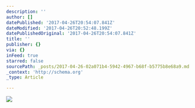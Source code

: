 ```yaml
---
description: ''
author: []
datePublished: '2017-04-26T20:54:07.841Z'
dateModified: '2017-04-26T20:52:48.199Z'
datePublishedOriginal: '2017-04-26T20:54:07.841Z'
title: ''
publisher: {}
via: {}
inFeed: true
starred: false
sourcePath: _posts/2017-04-26-02a071b4-5942-4967-b68f-b5775b8e68a9.md
_context: 'http://schema.org'
_type: Article

---
```

![](https://the-grid-user-content.s3-us-west-2.amazonaws.com/4c8e1e8a-02db-49d3-8c2c-b70e9273eaa2.jpg)